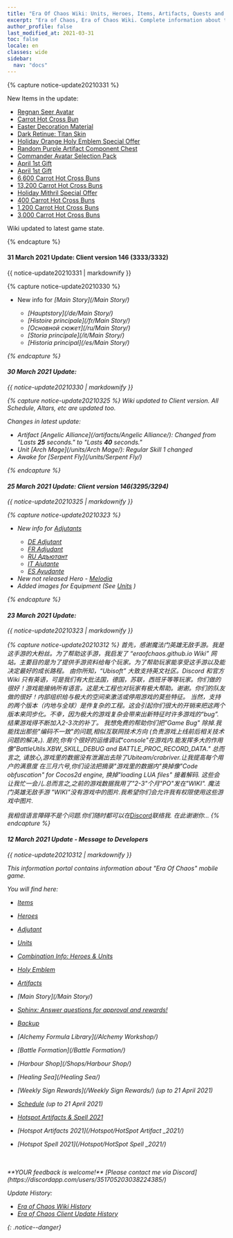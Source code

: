 ```yaml
---
title: "Era Of Chaos Wiki: Units, Heroes, Items, Artifacts, Quests and more"
excerpt: "Era of Chaos, Era of Chaos Wiki. Complete information about the Era Of Chaos: Units, Heroes, Items, Artifacts, Quests and more. Be strongest player with us. Information about future updates and events."
author_profile: false
last_modified_at: 2021-03-31
toc: false
locale: en
classes: wide
sidebar:
  nav: "docs"
---
```



{% capture notice-update20210331 %}

New Items in the update:

 * [Regnan Seer Avatar](/Items/con_2117/)
 * [Carrot Hot Cross Bun](/Items/con_2119/)
 * [Easter Decoration Material](/Items/con_2118/)
 * [Dark Retinue: Titan Skin](/Items/con_2131/)
 * [Holiday Orange Holy Emblem Special Offer](/Items/con_2126/)
 * [Random Purple Artifact Component Chest](/Items/con_2127/)
 * [Commander Avatar Selection Pack](/Items/con_2128/)
 * [April 1st Gift](/Items/con_2129/)
 * [April 1st Gift](/Items/con_2130/)
 * [6,600 Carrot Hot Cross Buns](/Items/con_2123/)
 * [13,200 Carrot Hot Cross Buns](/Items/con_2124/)
 * [Holiday Mithril Special Offer](/Items/con_2125/)
 * [400 Carrot Hot Cross Buns](/Items/con_2120/)
 * [1,200 Carrot Hot Cross Buns](/Items/con_2121/)
 * [3,000 Carrot Hot Cross Buns](/Items/con_2122/)

Wiki updated to latest game state.

{% endcapture %}

<div class="notice--danger">
  <h4 class="no_toc">31 March 2021 Update: Client version 146 (3333/3332)</h4>
  {{ notice-update20210331 | markdownify }}
</div>


{% capture notice-update20210330 %}
* New info for <i class="fas fa-poo-storm"/>  [Main Story](/Main Story/)
  * <i class="fas fa-poo-storm"/> [Hauptstory](/de/Main Story/)
  * <i class="fas fa-poo-storm"/> [Histoire principale](/fr/Main Story/)
  * <i class="fas fa-poo-storm"/> [Основной сюжет](/ru/Main Story/)
  * <i class="fas fa-poo-storm"/> [Storia principale](/it/Main Story/)
  * <i class="fas fa-poo-storm"/> [Historia principal](/es/Main Story/)

{% endcapture %}

<div class="notice--danger">
  <h4 class="no_toc">30 March 2021 Update:</h4>
  {{ notice-update20210330 | markdownify }}
</div>

{% capture notice-update20210325 %}
Wiki updated to Client version. All Schedule, Altars, etc are updated too.

Changes in latest update:

* Artifact [Angelic Alliance](/artifacts/Angelic Alliance/): Changed from "Lasts **25** seconds." to "Lasts **40** seconds."
* Unit [Arch Mage](/units/Arch Mage/): Regular Skill 1 changed
* Awake for [Serpent Fly](/units/Serpent Fly/)

{% endcapture %}

<div class="notice--danger">
  <h4 class="no_toc">25 March 2021 Update: Client version 146(3295/3294) </h4>
  {{ notice-update20210325 | markdownify }}
</div>


{% capture notice-update20210323 %}

* New info for <i class="fas fa-mask"/> [Adjutants](/heroes/Adjutants/)
  * <i class="fas fa-mask"/>  [DE Adjutant](/de/heroes/Adjutants/)
  * <i class="fas fa-mask"/>  [FR Adjudant](/fr/heroes/Adjutants/)
  * <i class="fas fa-mask"/>  [RU Адъютант](/ru/heroes/Adjutants/)
  * <i class="fas fa-mask"/>  [IT Aiutante](/it/heroes/Adjutants/)
  * <i class="fas fa-mask"/>  [ES Ayudante](/es/heroes/Adjutants/)
* New not released Hero - [Melodia](https://eraofchaos.github.io/heroes/Melodia/)
* Added images for Equipment (See [Units](/units/) )

{% endcapture %}

<div class="notice--danger">
  <h4 class="no_toc">23 March 2021 Update:</h4>
  {{ notice-update20210323 | markdownify }}
</div>




{% capture notice-update20210312 %}
首先，感谢魔法门英雄无敌手游。我是这手游的大粉丝。为了帮助这手游，我启发了 “eraofchaos.github.io Wiki” 网站。主要目的是为了提供手游资料给每个玩家。为了帮助玩家能享受这手游以及能决定最好的成长路程。
由你所知，“Ubisoft” 大致支持英文社区。Discord 和官方Wiki 只有英语，可是我们有大批法国，德国，苏联，西班牙等等玩家。你们做的很好！游戏能接纳所有语言。这是大工程也对玩家有极大帮助。谢谢。你们的队友做的很好！内部组织给与极大的空间来激活或停用游戏的莫些特征。
当然，支持的两个版本（内地与全球）是件复杂的工程。这会引起你们很大的开销来把这两个版本来同步化。不幸，因为极大的游戏复杂会带来出新特征时许多游戏的“bug”. 结果游戏得不断加入2-3次的补丁。
我想免费的帮助你们把"Game Bug" 除掉.我能找出那些"编码不一致"的问题,相似互联网技术方向 (负责游戏上线前后相关技术问题的解决。).
是的,你有个很好的运维调试"console"在游戏内.能发挥多大的作用像"BattleUtils.XBW_SKILL_DEBUG and BATTLE_PROC_RECORD_DATA."
总而言之, 请放心,游戏里的数据没有泄漏出去除了Ubiteam/crabriver.让我提高每个用户的满意度
在三月六号,你们设法把摘录"游戏里的数据内"换掉像"Code obfuscation" for Cocos2d engine, 换掉"loading LUA files" 接着解码.
这些会让我忙一会儿.总而言之,之前的游戏数据我用了"2-3"个月"PO"发在"WIKI".
魔法门英雄无敌手游 "WIKI"没有游戏中的图片.我希望你们会允许我有权限使用这些游戏中图片.

我相信语言障碍不是个问题.你们随时都可以在[Discord](https://discordapp.com/users/351705203038224385/)联络我. 在此谢谢你...
{% endcapture %}

<div class="notice--danger">
  <h4 class="no_toc">12 March 2021 Update - Message to Developers</h4>
  {{ notice-update20210312 | markdownify }}
</div>





This information portal contains information about "Era Of Chaos" mobile game.

You will find here:
* <i class="fas fa-gavel"/> [Items](/Items/)
* <i class="fas fa-chess-king"/>  [Heroes](/heroes/)
* <i class="fas fa-mask"/>  [Adjutant](/heroes/Adjutants/)
* <i class="fab fa-optin-monster"/>  [Units](/units/)
* <i class="fas fa-fist-raised"/> [Combination Info: Heroes & Units](/combination/)
* <i class="fas fa-atom"/>  [Holy Emblem](/Emblem/)
* <i class="fas fa-hand-sparkles"/>  [Artifacts](/artifacts/)

* <i class="fas fa-poo-storm"/>  [Main Story](/Main Story/)

* <i class="fas fa-question-circle"/>  [Sphinx: Answer questions for approval and rewards!](/sphinx/)

* <i class="fas fa-hat-cowboy-side"/>  [Backup](/Backup/)
* <i class="fas fa-place-of-worship"/>  [Alchemy Formula Library](/Alchemy Workshop/)
* <i class="fab fa-battle-net"/> [Battle Formation](/Battle Formation/)
* <i class="fas fa-store-alt"/>  [Harbour Shop](/Shops/Harbour Shop/)
* <i class="fas fa-water"/>  [Healing Sea](/Healing Sea/)

* <i class="fas fa-business-time"/>  [Weekly Sign Rewards](/Weekly Sign Rewards/) (up to 21 April 2021)
* <i class="fas fa-calendar-alt"/>  [Schedule](/Schedule/) (up to 21 April 2021)
* <i class="fas fa-calendar-day"/> [Hotspot Artifacts & Spell 2021](/Hotspot/)
* <i class="fas fa-calendar-day"/> [Hotspot Artifacts 2021](/Hotspot/HotSpot Artifact _2021/)
* <i class="fas fa-calendar-day"/> [Hotspot Spell 2021](/Hotspot/HotSpot Spell _2021/)



<br/>
<br/>
**YOUR feedback is welcome!**
[Please contact me via Discord](https://discordapp.com/users/351705203038224385/)

<!--
### <i class="fas fa-place-of-worship"/>  Guild
### <i class="fas fa-store"/>  Stores
### <i class="fas fa-chess"/>  Auto Chess
### <i class="fas fa-cogs"/> War Maschines
-->


Update History:

* [Era of Chaos Wiki History](/Era_Of_Chaos_Wiki_History.html)  
* [Era of Chaos Client Update History](/Era_Of_Chaos_Client_Update_History.html)

{: .notice--danger}

